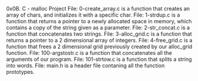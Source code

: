 0x0B. C - malloc Project
File: 0-create_array.c is a function that creates an array of chars, and initializes it with a specific char.
File: 1-strdup.c is a function that returns a pointer to a newly allocated space in memory, which contains a copy of the string given as a parameter.
File: 2-str_concat.c is a function that concatenates two strings.
File: 3-alloc_grid.c is a function that returns a pointer to a 2 dimensional array of integers.
File: 4-free_grid.c is a function that frees a 2 dimensional grid previously created by our alloc_grid function.
File: 100-argstostr.c is a function that concatenates all the arguments of our program.
File: 101-strtow.c is a function that splits a string into words.
File: main.h is a header file contaning all the function prototypes.
